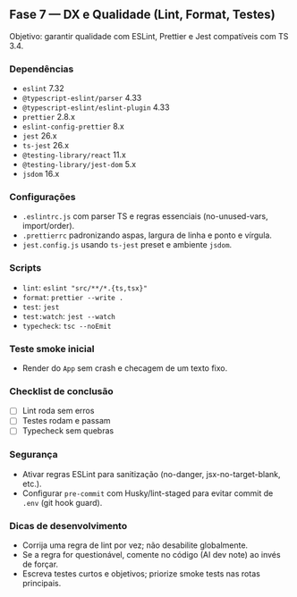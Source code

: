 ## Fase 7 — DX e Qualidade (Lint, Format, Testes)

Objetivo: garantir qualidade com ESLint, Prettier e Jest compatíveis com TS 3.4.

### Dependências
- `eslint` 7.32
- `@typescript-eslint/parser` 4.33
- `@typescript-eslint/eslint-plugin` 4.33
- `prettier` 2.8.x
- `eslint-config-prettier` 8.x
- `jest` 26.x
- `ts-jest` 26.x
- `@testing-library/react` 11.x
- `@testing-library/jest-dom` 5.x
- `jsdom` 16.x

### Configurações
- `.eslintrc.js` com parser TS e regras essenciais (no-unused-vars, import/order).
- `.prettierrc` padronizando aspas, largura de linha e ponto e vírgula.
- `jest.config.js` usando `ts-jest` preset e ambiente `jsdom`.

### Scripts
- `lint`: `eslint "src/**/*.{ts,tsx}"`
- `format`: `prettier --write .`
- `test`: `jest`
- `test:watch`: `jest --watch`
- `typecheck`: `tsc --noEmit`

### Teste smoke inicial
- Render do `App` sem crash e checagem de um texto fixo.

### Checklist de conclusão
- [ ] Lint roda sem erros
- [ ] Testes rodam e passam
- [ ] Typecheck sem quebras

### Segurança
- Ativar regras ESLint para sanitização (no-danger, jsx-no-target-blank, etc.).
- Configurar `pre-commit` com Husky/lint-staged para evitar commit de `.env` (git hook guard).

### Dicas de desenvolvimento
- Corrija uma regra de lint por vez; não desabilite globalmente.
- Se a regra for questionável, comente no código (AI dev note) ao invés de forçar.
- Escreva testes curtos e objetivos; priorize smoke tests nas rotas principais.



